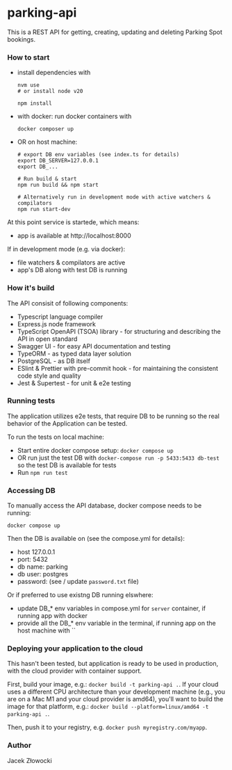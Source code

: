 # parking-api

This is a REST API for getting, creating, updating and deleting Parking Spot bookings.

### How to start
- install dependencies with
  ```
  nvm use
  # or install node v20

  npm install
  ```
- with docker: run docker containers with
  ```
  docker composer up
  ```
- OR on host machine:
  ```
  # export DB env variables (see index.ts for details)
  export DB_SERVER=127.0.0.1
  export DB_...

  # Run build & start
  npm run build && npm start

  # Alternatively run in development mode with active watchers & compilators
  npm run start-dev
  ```


At this point service is startede, which means:
- app is available at http://localhost:8000

If in development mode (e.g. via docker):
- file watchers & compilators are active
- app's DB along with test DB is running

### How it's build

The API consisit of following components:
- Typescript language compiler
- Express.js node framework
- TypeScript OpenAPI (TSOA) library - for structuring and describing the API in open standard
- Swagger UI - for easy API documentation and testing
- TypeORM - as typed data layer solution
- PostgreSQL - as DB itself
- ESlint & Prettier with pre-commit hook - for maintaining the consistent code style and quality
- Jest & Supertest - for unit & e2e testing

### Running tests

The application utilizes e2e tests, that require DB to be running so the real behavior of the Application can be tested.

To run the tests on local machine:
- Start entire docker compose setup: `docker compose up`
- OR run just the test DB with `docker-compose run -p 5433:5433 db-test` so the test DB is available for tests
- Run `npm run test`

### Accessing DB

To manually access the API database, docker compose needs to be running:
```
docker compose up
```

Then the DB is available on (see the compose.yml for details):
- host 127.0.0.1
- port: 5432
- db name: parking
- db user: postgres
- password: (see / update `password.txt` file)

Or if preferred to use existng DB running elswhere:
- update DB_* env variables in compose.yml for `server` container, if running app with docker
- provide all the DB_* env variable in the terminal, if running app on the host machine with ``


### Deploying your application to the cloud

This hasn't been tested, but application is ready to be used in production, with the cloud provider with container support.

First, build your image, e.g.: `docker build -t parking-api .`.
If your cloud uses a different CPU architecture than your development
machine (e.g., you are on a Mac M1 and your cloud provider is amd64),
you'll want to build the image for that platform, e.g.:
`docker build --platform=linux/amd64 -t parking-api .`.

Then, push it to your registry, e.g. `docker push myregistry.com/myapp`.

### Author
Jacek Złowocki
